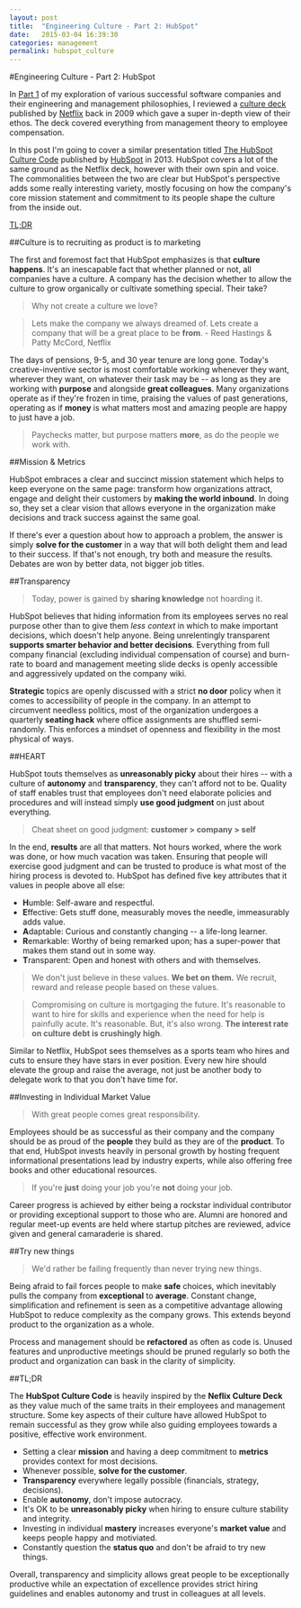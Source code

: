 ```yaml
---
layout: post
title:  "Engineering Culture - Part 2: HubSpot"
date:   2015-03-04 16:39:30
categories: management
permalink: hubspot_culture
---
```


#Engineering Culture - Part 2: HubSpot

In [Part 1][part_1] of my exploration of various successful software companies and their engineering and management philosophies, I reviewed a [culture deck][netflix_deck] published by [Netflix][netflix_corp] back in 2009 which gave a super in-depth view of their ethos. The deck covered everything from management theory to employee compensation. 

In this post I'm going to cover a similar presentation titled [The HubSpot Culture Code][hubspot_deck] published by [HubSpot][hubspot_corp] in 2013. HubSpot covers a lot of the same ground as the Netflix deck, however with their own spin and voice. The commonalities between the two are clear but HubSpot's perspective adds some really interesting variety, mostly focusing on how the company's core mission statement and commitment to its people shape the culture from the inside out.

<a href="#tldr">TL;DR</a>

##Culture is to recruiting as product is to marketing

The first and foremost fact that HubSpot emphasizes is that **culture happens**. It's an inescapable fact that whether planned or not, all companies have a culture. A company has the decision whether to allow the culture to grow organically or cultivate something special. Their take? 

> Why not create a culture we love?

> Lets make the company we always dreamed of. Lets create a company that will be a great place to be **from**. - Reed Hastings & Patty McCord, Netflix

The days of pensions, 9-5, and 30 year tenure are long gone. Today's creative-inventive sector is most comfortable working whenever they want, wherever they want, on whatever their task may be -- as long as they are working with **purpose** and alongside **great colleagues**. Many organizations operate as if they're frozen in time, praising the values of past generations, operating as if **money** is what matters most and amazing people are happy to just have a job.  

> Paychecks matter, but purpose matters **more**, as do the people we work with.

##Mission & Metrics

HubSpot embraces a clear and succinct mission statement which helps to keep everyone on the same page: transform how organizations attract, engage and delight their customers by **making the world inbound**. In doing so, they set a clear vision that allows everyone in the organization make decisions and track success against the same goal. 

If there's ever a question about how to approach a problem, the answer is simply **solve for the customer** in a way that will both delight them and lead to their success. If that's not enough, try both and measure the results. Debates are won by better data, not bigger job titles. 

##Transparency

> Today, power is gained by **sharing knowledge** not hoarding it.

HubSpot believes that hiding information from its employees serves no real purpose other than to give them *less context* in which to make important decisions, which doesn't help anyone. Being unrelentingly transparent **supports smarter behavior and better decisions**. Everything from full company financial (excluding individual compensation of course) and burn-rate to board and management meeting slide decks is openly accessible and aggressively updated on the company wiki. 

**Strategic** topics are openly discussed with a strict **no door** policy when it comes to accessibility of people in the company. In an attempt to circumvent needless politics, most of the organization undergoes a quarterly **seating hack** where office assignments are shuffled semi-randomly. This enforces a mindset of openness and flexibility in the most physical of ways.

##HEART

HubSpot touts themselves as **unreasonably picky** about their hires -- with a culture of **autonomy** and **transparency**, they can't afford not to be. Quality of staff enables trust that employees don't need elaborate policies and procedures and will instead simply **use good judgment** on just about everything. 

> Cheat sheet on good judgment: **customer > company > self**

In the end, **results** are all that matters. Not hours worked, where the work was done, or how much vacation was taken. Ensuring that people will exercise good judgment and can be trusted to produce is what most of the hiring process is devoted to. HubSpot has defined five key attributes that it values in people above all else: 

- **H**umble: Self-aware and respectful.
- **E**ffective: Gets stuff done, measurably moves the needle, immeasurably adds value.
- **A**daptable: Curious and constantly changing -- a life-long learner.
- **R**emarkable: Worthy of being remarked upon; has a super-power that makes them stand out in some way.
- **T**ransparent: Open and honest with others and with themselves.

> We don't just believe in these values. **We bet on them.** We recruit, reward and release people based on these values.

> Compromising on culture is mortgaging the future. It's reasonable to want to hire for skills and experience when the need for help is painfully acute. It's reasonable. But, it's also wrong. **The interest rate on culture debt is crushingly high**.

Similar to Netflix, HubSpot sees themselves as a sports team who hires and cuts to ensure they have stars in ever position. Every new hire should elevate the group and raise the average, not just be another body to delegate work to that you don't have time for.

##Investing in Individual Market Value

> With great people comes great responsibility.

Employees should be as successful as their company and the company should be as proud of the **people** they build as they are of the **product**. To that end, HubSpot invests heavily in personal growth by hosting frequent informational presentations lead by industry experts, while also offering free books and other educational resources. 

> If you're **just** doing your job you're **not** doing your job. 

Career progress is achieved by either being a rockstar individual contributor or providing exceptional support to those who are. Alumni are honored and regular meet-up events are held where startup pitches are reviewed, advice given and general camaraderie is shared.

##Try new things

> We'd rather be failing frequently than never trying new things. 

Being afraid to fail forces people to make **safe** choices, which inevitably pulls the company from **exceptional** to **average**. Constant change, simplification and refinement is seen as a competitive advantage allowing HubSpot to reduce complexity as the company grows. This extends beyond product to the organization as a whole.
 
Process and management should be **refactored** as often as code is. Unused features and unproductive meetings should be pruned regularly so both the product and organization can bask in the clarity of simplicity. 

<a id="tldr" href=""></a>

##TL;DR 

The **HubSpot Culture Code** is heavily inspired by the **Neflix Culture Deck** as they value much of the same traits in their employees and management structure. Some key aspects of their culture have allowed HubSpot to remain successful as they grow while also guiding employees towards a positive, effective work environment. 

- Setting a clear **mission** and having a deep commitment to **metrics** provides context for most decisions.
- Whenever possible, **solve for the customer**.
- **Transparency** everywhere legally possible (financials, strategy, decisions).
- Enable **autonomy**, don't impose autocracy.
- It's OK to be **unreasonably picky** when hiring to ensure culture stability and integrity.
- Investing in individual **mastery** increases everyone's **market value** and keeps people happy and motiviated.
- Constantly question the **status quo** and don't be afraid to try new things. 


Overall, transparency and simplicity allows great people to be exceptionally productive while an expectation of excellence provides strict hiring guidelines and enables autonomy and trust in colleagues at all levels.



[part_1]:			/netflix_culture
[hubspot_corp]:		http://www.hubspot.com/
[hubspot_deck]:		http://www.slideshare.net/HubSpot/the-hubspot-culture-code-creating-a-company-we-love
[netflix_corp]:		http://www.netflix.com/
[netflix_deck]:		http://www.slideshare.net/reed2001/culture-1798664